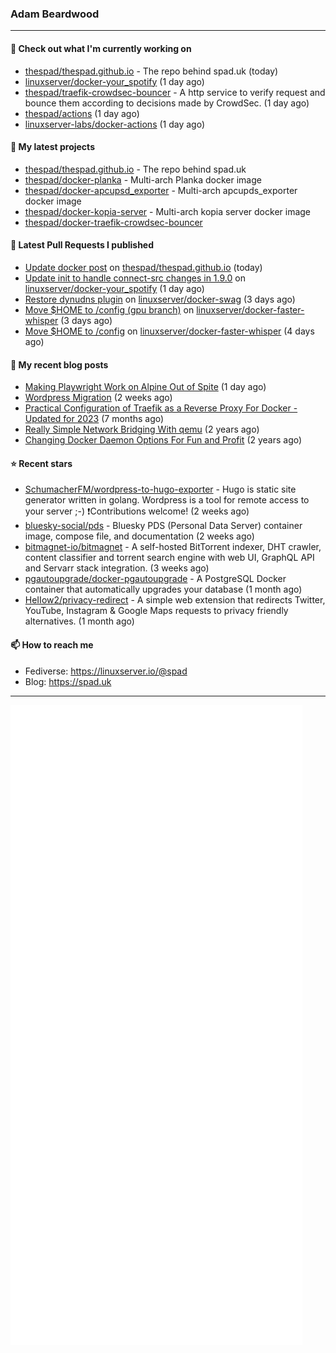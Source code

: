 ### Adam Beardwood
---
#### 👷 Check out what I'm currently working on

- [thespad/thespad.github.io](https://github.com/thespad/thespad.github.io) - The repo behind spad.uk (today)
- [linuxserver/docker-your_spotify](https://github.com/linuxserver/docker-your_spotify) (1 day ago)
- [thespad/traefik-crowdsec-bouncer](https://github.com/thespad/traefik-crowdsec-bouncer) - A http service to verify request and bounce them according to decisions made by CrowdSec. (1 day ago)
- [thespad/actions](https://github.com/thespad/actions) (1 day ago)
- [linuxserver-labs/docker-actions](https://github.com/linuxserver-labs/docker-actions) (1 day ago)

#### 🌱 My latest projects

- [thespad/thespad.github.io](https://github.com/thespad/thespad.github.io) - The repo behind spad.uk
- [thespad/docker-planka](https://github.com/thespad/docker-planka) - Multi-arch Planka docker image
- [thespad/docker-apcupsd_exporter](https://github.com/thespad/docker-apcupsd_exporter) - Multi-arch apcupds_exporter docker image
- [thespad/docker-kopia-server](https://github.com/thespad/docker-kopia-server) - Multi-arch kopia server docker image 
- [thespad/docker-traefik-crowdsec-bouncer](https://github.com/thespad/docker-traefik-crowdsec-bouncer)

#### 🔨 Latest Pull Requests I published

- [Update docker post](https://github.com/thespad/thespad.github.io/pull/10) on [thespad/thespad.github.io](https://github.com/thespad/thespad.github.io) (today)
- [Update init to handle connect-src changes in 1.9.0](https://github.com/linuxserver/docker-your_spotify/pull/12) on [linuxserver/docker-your_spotify](https://github.com/linuxserver/docker-your_spotify) (1 day ago)
- [Restore dynudns plugin](https://github.com/linuxserver/docker-swag/pull/463) on [linuxserver/docker-swag](https://github.com/linuxserver/docker-swag) (3 days ago)
- [Move $HOME to /config (gpu branch)](https://github.com/linuxserver/docker-faster-whisper/pull/13) on [linuxserver/docker-faster-whisper](https://github.com/linuxserver/docker-faster-whisper) (3 days ago)
- [Move $HOME to /config](https://github.com/linuxserver/docker-faster-whisper/pull/12) on [linuxserver/docker-faster-whisper](https://github.com/linuxserver/docker-faster-whisper) (4 days ago)

#### 📜 My recent blog posts

- [Making Playwright Work on Alpine Out of Spite](https://www.spad.uk/posts/making-playwright-work-on-alpine-out-of-spite/) (1 day ago)
- [Wordpress Migration](https://www.spad.uk/posts/wordpress-migration/) (2 weeks ago)
- [Practical Configuration of Traefik as a Reverse Proxy For Docker - Updated for 2023](https://www.spad.uk/posts/practical-configuration-of-traefik-as-a-reverse-proxy-for-docker-updated-for-2023/) (7 months ago)
- [Really Simple Network Bridging With qemu](https://www.spad.uk/posts/really-simple-network-bridging-with-qemu/) (2 years ago)
- [Changing Docker Daemon Options For Fun and Profit](https://www.spad.uk/posts/changing-docker-daemon-options-for-fun-and-profit/) (2 years ago)

#### ⭐ Recent stars

- [SchumacherFM/wordpress-to-hugo-exporter](https://github.com/SchumacherFM/wordpress-to-hugo-exporter) - Hugo is static site generator written in golang. Wordpress is a tool for remote access to your server ;-) ❗️Contributions welcome! (2 weeks ago)
- [bluesky-social/pds](https://github.com/bluesky-social/pds) - Bluesky PDS (Personal Data Server) container image, compose file, and documentation (2 weeks ago)
- [bitmagnet-io/bitmagnet](https://github.com/bitmagnet-io/bitmagnet) - A self-hosted BitTorrent indexer, DHT crawler, content classifier and torrent search engine with web UI, GraphQL API and Servarr stack integration. (3 weeks ago)
- [pgautoupgrade/docker-pgautoupgrade](https://github.com/pgautoupgrade/docker-pgautoupgrade) - A PostgreSQL Docker container that automatically upgrades your database (1 month ago)
- [HeIIow2/privacy-redirect](https://github.com/HeIIow2/privacy-redirect) - A simple web extension that redirects Twitter, YouTube, Instagram &amp; Google Maps requests to privacy friendly alternatives. (1 month ago)

#### 📫 How to reach me
- Fediverse: https://linuxserver.io/@spad
- Blog: https://spad.uk
---
<img src="https://raw.githubusercontent.com/thespad/thespad/main/github-metrics.svg">
